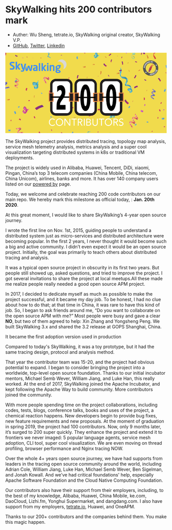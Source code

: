 # SkyWalking hits 200 contributors mark

- Auther: Wu Sheng, tetrate.io, SkyWalking original creator, SkyWalking V.P.
- [GitHub](https://github.com/wu-sheng), [Twitter](https://twitter.com/wusheng1108), [Linkedin](https://www.linkedin.com/in/wusheng1108)

![](../.vuepress/public/static/blog/2020-01-20-celebrate-200th-contributor/200th-celebration.png)

The SkyWalking project provides distributed tracing, topology map analysis, service mesh telemetry analysis, metrics analysis and a super cool visualization
targeting distributed systems in k8s or traditional VM deployments.

The project is widely used in Alibaba, Huawei, Tencent, DiDi, xiaomi, Pingan, China’s top 3 telecom companies (China Mobile, China telecom, China Unicom), airlines, banks and more. It has over 140 company users listed on our [powered by](https://github.com/apache/skywalking/blob/master/docs/powered-by.md) page.

Today, we welcome and celebrate reaching 200 code contributors on our main repo. We hereby mark this milestone as official today, : **Jan. 20th 2020**.

At this great moment, I would like to share SkyWalking’s 4-year open source journey.

I wrote the first line on Nov. 1st, 2015, guiding people to understand a distributed system just as  micro-services and distributed architecture were becoming popular.
In the first 2 years, I never thought it would become such a big and active community. I didn’t even expect it would be an open source project.
Initially, the goal was primarily to teach others about distributed tracing and analysis.

It was a typical open source project in obscurity in its first two years. But 
people still showed up, asked questions, and tried to improve the project. I got several invitations to share the project at local meetups.All these made me realize people really needed a good open source APM project. 

In 2017, I decided to dedicate myself as much as possible to make the project successful, and it became my day job. To be honest, I had no clue about how to do that; at that time in China, it was rare to have this kind of job.
So, I began to ask friends around me, “Do you want to collaborate on the open source APM with me?” Most people were busy and gave a clear **NO**, but two of them agreed to help: Xin Zhang and Yongsheng Peng. We built SkyWalking 3.x and shared the 3.2 release at GOPS Shanghai, China. 

It became the first adoption version used in production 

Compared to today's SkyWalking, it was a toy prototype, but it had the same tracing design, protocol and analysis method. 

That year the contributor team was 15-20, and the project had obvious potential to expand. I began to consider bringing the project into a worldwide, top-level open source foundation. Thanks to our initial incubator mentors, Michael Semb Wever, William Jiang, and Luke Han, this really worked.
At the end of 2017, SkyWalking joined the Apache Incubator, and kept following the Apache Way to build community. More contributors joined the community.

With more people spending time on the project collaborations, including codes, tests, blogs, conference talks, books and uses of the project, a chemical reaction happens. New developers begin to provide bug fixes, new feature requirements and new proposals. 
At the moment of graduation in spring 2019, the project had 100 contributors. Now, only 9 months later, it’s surged to 200 super quickly. They enhance the project and extend it to frontiers we never imaged: 5 popular language agents, service mesh adoption, CLI tool, super cool visualization. We are even moving on thread profiling, browser performance and Nginx tracing NOW.

Over the whole 4+ years open source journey, we have had supports from leaders in the tracing open source community around the world, including Adrian Cole, William Jiang, Luke Han, Michael Semb Wever, Ben Sigelman, and Jonah Kowall. And we’ve had critical  foundations' help, especially Apache Software Foundation and the Cloud Native Computing Foundation.

Our contributors also have their support from their employers, including, to the best of my knowledge, Alibaba, Huawei, China Mobile, ke.com, DaoCloud, Lizhi.fm, Yonghui Supermarket, and dangdang.com. I also have support from my employers, [tetrate.io](https://www.tetrate.io/), Huawei, and OneAPM. 

Thanks to our 200+ contributors and the companies behind them. You make this magic happen.
